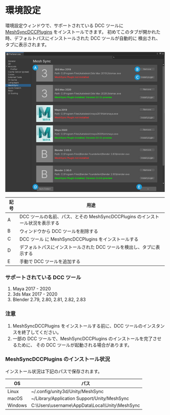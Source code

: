 # 環境設定


環境設定ウィンドウで、サポートされている DCC ツールに
[MeshSyncDCCPlugins](https://github.com/Unity-Technologies/MeshSyncDCCPlugins) 
をインストールできます。 
初めてこのタブが開かれた時、デフォルトパスにインストールされた DCC ツールが自動的に
検出され、タブに表示されます。

![Preferences](../images/Preferences.png)

| 記号    | 用途                                                                                       | 
| ------- | ----------------------------------------------------------------------------------------- | 
| A       | DCC ツールの名前、パス、とその MeshSyncDCCPlugins のインストール状況を表示する                 |   
| B       | ウィンドウから DCC ツールを削除する                                                          |   
| C       | DCC ツール に MeshSyncDCCPlugins をインストールする                                         |  
| D       | デフォルトパスにインストールされた DCC ツールを検出し、タブに表示する                           |  
| E       | 手動で DCC ツールを追加する                                                                 | 

### サポートされている DCC ツール

1. Maya 2017 - 2020
2. 3ds Max 2017 - 2020
3. Blender 2.79, 2.80, 2.81, 2.82, 2.83

### 注意

1. MeshSyncDCCPlugins をインストールする前に、DCC ツールのインスタンスを終了してください。
2. 一部の DCC ツールで、MeshSyncDCCPlugins のインストールを完了させるために、
   その DCC ツールが起動される場合があります。


### MeshSyncDCCPlugins のインストール状況

インストール状況は下記のパスで保存されます。

| OS                | パス                                              | 
| ----------------- | --------------------------------------------------| 
| Linux             | ~/.config/unity3d/Unity/MeshSync                  |   
| macOS             | ~/Library/Application Support/Unity/MeshSync      |   
| Windows           | C:\Users\username\AppData\Local\Unity\MeshSync    |  




